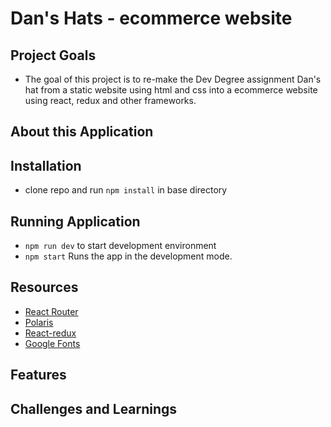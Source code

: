 # Dan's Hats - ecommerce website


## Project Goals
- The goal of this project is to re-make the Dev Degree assignment Dan's hat from a static website using html and css into a ecommerce website using react, redux and other frameworks.

## About this Application

## Installation
- clone repo and run `npm install` in base directory

## Running Application
- `npm run dev` to start development environment
- `npm start` Runs the app in the development mode.

## Resources
- [React Router](https://www.npmjs.com/package/react-router-dom)
- [Polaris](https://polaris.shopify.com/) 
- [React-redux](https://react-redux.js.org) 
- [Google Fonts](https://fonts.google.com/) 

## Features

## Challenges and Learnings 